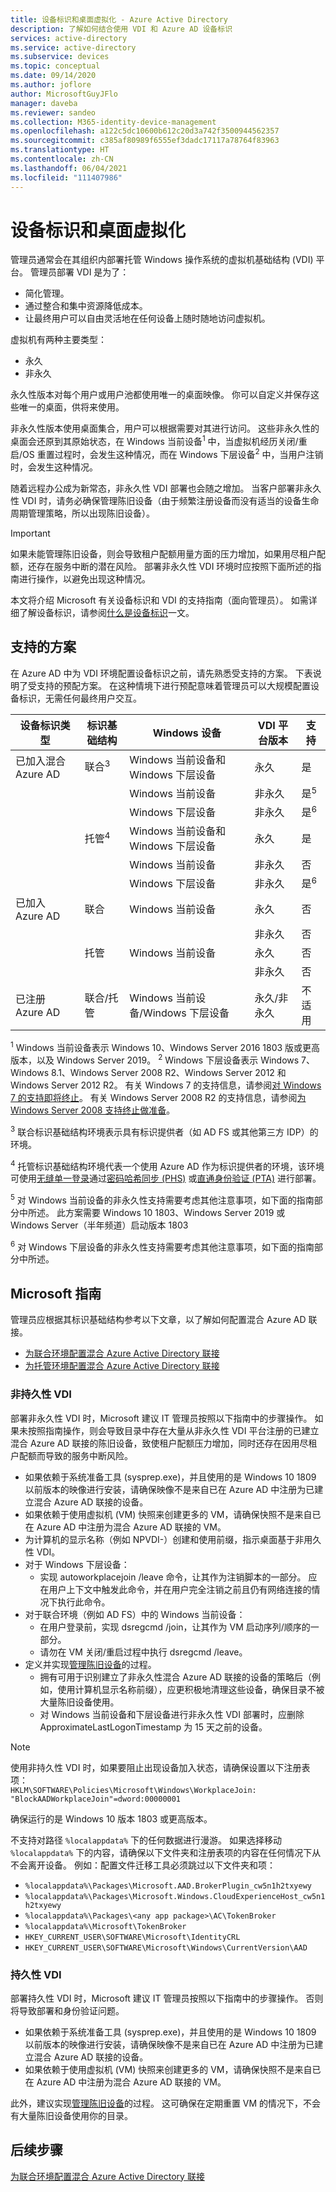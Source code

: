 ```yaml
---
title: 设备标识和桌面虚拟化 - Azure Active Directory
description: 了解如何结合使用 VDI 和 Azure AD 设备标识
services: active-directory
ms.service: active-directory
ms.subservice: devices
ms.topic: conceptual
ms.date: 09/14/2020
ms.author: joflore
author: MicrosoftGuyJFlo
manager: daveba
ms.reviewer: sandeo
ms.collection: M365-identity-device-management
ms.openlocfilehash: a122c5dc10600b612c20d3a742f3500944562357
ms.sourcegitcommit: c385af80989f6555ef3dadc17117a78764f83963
ms.translationtype: HT
ms.contentlocale: zh-CN
ms.lasthandoff: 06/04/2021
ms.locfileid: "111407986"
---
```

# <a name="device-identity-and-desktop-virtualization"></a>设备标识和桌面虚拟化

管理员通常会在其组织内部署托管 Windows 操作系统的虚拟机基础结构 (VDI) 平台。 管理员部署 VDI 是为了：

- 简化管理。
- 通过整合和集中资源降低成本。
- 让最终用户可以自由灵活地在任何设备上随时随地访问虚拟机。

虚拟机有两种主要类型：

- 永久
- 非永久

永久性版本对每个用户或用户池都使用唯一的桌面映像。 你可以自定义并保存这些唯一的桌面，供将来使用。 

非永久性版本使用桌面集合，用户可以根据需要对其进行访问。 这些非永久性的桌面会还原到其原始状态，在 Windows 当前设备<sup>1</sup> 中，当虚拟机经历关闭/重启/OS 重置过程时，会发生这种情况，而在 Windows 下层设备<sup>2</sup> 中，当用户注销时，会发生这种情况。

随着远程办公成为新常态，非永久性 VDI 部署也会随之增加。 当客户部署非永久性 VDI 时，请务必确保管理陈旧设备（由于频繁注册设备而没有适当的设备生命周期管理策略，所以出现陈旧设备）。

> [!IMPORTANT]
> 如果未能管理陈旧设备，则会导致租户配额用量方面的压力增加，如果用尽租户配额，还存在服务中断的潜在风险。 部署非永久性 VDI 环境时应按照下面所述的指南进行操作，以避免出现这种情况。

本文将介绍 Microsoft 有关设备标识和 VDI 的支持指南（面向管理员）。 如需详细了解设备标识，请参阅[什么是设备标识](overview.md)一文。

## <a name="supported-scenarios"></a>支持的方案

在 Azure AD 中为 VDI 环境配置设备标识之前，请先熟悉受支持的方案。 下表说明了受支持的预配方案。 在这种情境下进行预配意味着管理员可以大规模配置设备标识，无需任何最终用户交互。

| 设备标识类型 | 标识基础结构 | Windows 设备 | VDI 平台版本 | 支持 |
| --- | --- | --- | --- | --- |
| 已加入混合 Azure AD | 联合<sup>3</sup> | Windows 当前设备和 Windows 下层设备 | 永久 | 是 |
|   |   | Windows 当前设备 | 非永久 | 是<sup>5</sup> |
|   |   | Windows 下层设备 | 非永久 | 是<sup>6</sup> |
|   | 托管<sup>4</sup> | Windows 当前设备和 Windows 下层设备 | 永久 | 是 |
|   |   | Windows 当前设备 | 非永久 | 否 |
|   |   | Windows 下层设备 | 非永久 | 是<sup>6</sup> |
| 已加入 Azure AD | 联合 | Windows 当前设备 | 永久 | 否 |
|   |   |   | 非永久 | 否 |
|   | 托管 | Windows 当前设备 | 永久 | 否 |
|   |   |   | 非永久 | 否 |
| 已注册 Azure AD | 联合/托管 | Windows 当前设备/Windows 下层设备 | 永久/非永久 | 不适用 |

<sup>1</sup> Windows 当前设备表示 Windows 10、Windows Server 2016 1803 版或更高版本，以及 Windows Server 2019。
<sup>2</sup> Windows 下层设备表示 Windows 7、Windows 8.1、Windows Server 2008 R2、Windows Server 2012 和 Windows Server 2012 R2。 有关 Windows 7 的支持信息，请参阅[对 Windows 7 的支持即将终止](https://www.microsoft.com/microsoft-365/windows/end-of-windows-7-support)。 有关 Windows Server 2008 R2 的支持信息，请参阅[为 Windows Server 2008 支持终止做准备](https://www.microsoft.com/cloud-platform/windows-server-2008)。

<sup>3</sup> 联合标识基础结构环境表示具有标识提供者（如 AD FS 或其他第三方 IDP）的环境。

<sup>4</sup> 托管标识基础结构环境代表一个使用 Azure AD 作为标识提供者的环境，该环境可使用[无缝单一登录](../hybrid/how-to-connect-sso.md)通过[密码哈希同步 (PHS)](../hybrid/whatis-phs.md) 或[直通身份验证 (PTA)](../hybrid/how-to-connect-pta.md) 进行部署。

<sup>5</sup> 对 Windows 当前设备的非永久性支持需要考虑其他注意事项，如下面的指南部分中所述。 此方案需要 Windows 10 1803、Windows Server 2019 或 Windows Server（半年频道）启动版本 1803

<sup>6</sup> 对 Windows 下层设备的非永久性支持需要考虑其他注意事项，如下面的指南部分中所述。


## <a name="microsofts-guidance"></a>Microsoft 指南

管理员应根据其标识基础结构参考以下文章，以了解如何配置混合 Azure AD 联接。

- [为联合环境配置混合 Azure Active Directory 联接](hybrid-azuread-join-federated-domains.md)
- [为托管环境配置混合 Azure Active Directory 联接](hybrid-azuread-join-managed-domains.md)

### <a name="non-persistent-vdi"></a>非持久性 VDI

部署非永久性 VDI 时，Microsoft 建议 IT 管理员按照以下指南中的步骤操作。 如果未按照指南操作，则会导致目录中存在大量从非永久性 VDI 平台注册的已建立混合 Azure AD 联接的陈旧设备，致使租户配额压力增加，同时还存在因用尽租户配额而导致的服务中断风险。

- 如果依赖于系统准备工具 (sysprep.exe)，并且使用的是 Windows 10 1809 以前版本的映像进行安装，请确保映像不是来自已在 Azure AD 中注册为已建立混合 Azure AD 联接的设备。
- 如果依赖于使用虚拟机 (VM) 快照来创建更多的 VM，请确保快照不是来自已在 Azure AD 中注册为混合 Azure AD 联接的 VM。
- 为计算机的显示名称（例如 NPVDI-）创建和使用前缀，指示桌面基于非用久性 VDI。
- 对于 Windows 下层设备：
   - 实现 autoworkplacejoin /leave 命令，让其作为注销脚本的一部分。 应在用户上下文中触发此命令，并在用户完全注销之前且仍有网络连接的情况下执行此命令。
- 对于联合环境（例如 AD FS）中的 Windows 当前设备：
   - 在用户登录前，实现 dsregcmd /join，让其作为 VM 启动序列/顺序的一部分。
   - 请勿在 VM 关闭/重启过程中执行 dsregcmd /leave。
- 定义并实现[管理陈旧设备](manage-stale-devices.md)的过程。
   - 拥有可用于识别建立了非永久性混合 Azure AD 联接的设备的策略后（例如，使用计算机显示名称前缀），应更积极地清理这些设备，确保目录不被大量陈旧设备使用。
   - 对 Windows 当前设备和下层设备进行非永久性 VDI 部署时，应删除 ApproximateLastLogonTimestamp 为 15 天之前的设备。

> [!NOTE]
> 使用非持久性 VDI 时，如果要阻止出现设备加入状态，请确保设置以下注册表项：  
> `HKLM\SOFTWARE\Policies\Microsoft\Windows\WorkplaceJoin: "BlockAADWorkplaceJoin"=dword:00000001`    
>
> 确保运行的是 Windows 10 版本 1803 或更高版本。  
>
> 不支持对路径 `%localappdata%` 下的任何数据进行漫游。 如果选择移动 `%localappdata%` 下的内容，请确保以下文件夹和注册表项的内容在任何情况下从不会离开设备。 例如：配置文件迁移工具必须跳过以下文件夹和项：
>
> * `%localappdata%\Packages\Microsoft.AAD.BrokerPlugin_cw5n1h2txyewy`
> * `%localappdata%\Packages\Microsoft.Windows.CloudExperienceHost_cw5n1h2txyewy`
> * `%localappdata%\Packages\<any app package>\AC\TokenBroker`
> * `%localappdata%\Microsoft\TokenBroker`
> * `HKEY_CURRENT_USER\SOFTWARE\Microsoft\IdentityCRL`
> * `HKEY_CURRENT_USER\SOFTWARE\Microsoft\Windows\CurrentVersion\AAD`
>


### <a name="persistent-vdi"></a>持久性 VDI

部署持久性 VDI 时，Microsoft 建议 IT 管理员按照以下指南中的步骤操作。 否则将导致部署和身份验证问题。 

- 如果依赖于系统准备工具 (sysprep.exe)，并且使用的是 Windows 10 1809 以前版本的映像进行安装，请确保映像不是来自已在 Azure AD 中注册为已建立混合 Azure AD 联接的设备。
- 如果依赖于使用虚拟机 (VM) 快照来创建更多的 VM，请确保快照不是来自已在 Azure AD 中注册为混合 Azure AD 联接的 VM。

此外，建议实现[管理陈旧设备](manage-stale-devices.md)的过程。 这可确保在定期重置 VM 的情况下，不会有大量陈旧设备使用你的目录。
 
## <a name="next-steps"></a>后续步骤

[为联合环境配置混合 Azure Active Directory 联接](hybrid-azuread-join-federated-domains.md)
